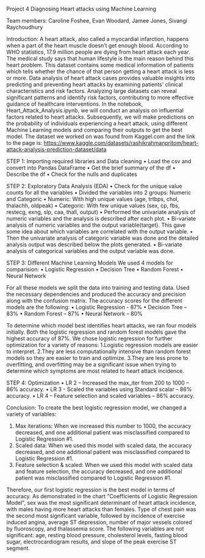 Project 4
Diagnosing Heart attacks using Machine Learning

Team members: Caroline Foshee, Evan Woodard, Jamee Jones, Sivangi Raychoudhury

Introduction:
A heart attack, also called a myocardial infarction, happens when a part of the heart muscle doesn’t get enough blood. According to WHO statistics, 17.9 million people are dying from heart attack each year. The medical study says that human lifestyle is the main reason behind this heart problem. 
This dataset contains some medical information of patients which tells whether the chance of that person getting a heart attack is less or more. Data analysis of heart attack cases provides valuable insights into predicting and preventing heart attacks by examining patients' clinical characteristics and risk factors. Analyzing large datasets can reveal significant patterns and identify risk factors, contributing to more effective guidance of healthcare interventions.
In the notebook, Heart_Attack_Analysis.ipynb, we will conduct an analysis on influential factors related to heart attacks. Subsequently, we will make predictions on the probability of individuals experiencing a heart attack, using different Machine Learning models and comparing their outputs to get the best model. 
The dataset we worked on was found from Kaggel.com and the link to the page is: https://www.kaggle.com/datasets/rashikrahmanpritom/heart-attack-analysis-prediction-dataset/data

STEP 1: Importing required libraries and Data cleaning
•	Load the csv and convert into Pandas DataFrame
•	Get the brief summary of the df
•	Describe the df
•	Check for the nulls and duplicates

STEP 2: Exploratory Data Analysis (EDA)
•	Check for the unique value counts for all the variables 
•	Divided the variables into 2 groups: Numeric and Categoric
•	Numeric: With high unique values (age, trtbps, chol, thalachh, oldpeak)
•	Categoric: With few unique values (sex, cp, fbs, restecg, exng, slp, caa, thall, output)
•	Performed the univariate analysis of numeric variables and the analysis is described after each plot. 
•	Bi-variate analysis of numeric variables and the output variable(target). This gave some idea about which variables are correlated with the output variable. 
•	Then the univariate analysis of categoric variable was done and the detailed analysis output was described below the plots generated. 
•	Bi-variate analysis of categorical variables and the output variable was done. 

STEP 3: Different Machine Learning Models
We used 4 models for comparision: 
•	Logistic Regression
•	Decision Tree
•	Random Forest
•	Neural Network

For all these models we split the data into training and testing data. Used the necessary dependencies and produced the accuracy and precision along with the confusion matrix. The accuracy scores for the different models are the following:
•	Logistic Regression - 87%
•	Decision Tree – 83%
•	Random Forest – 87%
•	Neural Network – 80%

To determine which model best identifies heart attacks, we ran four models initially. Both the logistic regression and random forest models gave the highest accuracy of 87%. We chose logistic regression for further optimization for a variety of reasons:
1.Logistic regression models are easier to interpret.
2.They are less computationally intensive than random forest models so they are easier to train and optimize.
3.They are less prone to overfitting, and overfitting may be a significant issue when trying to determine which symptoms are most related to heart attack incidence.

STEP 4: Optimization
•	LR 2 – Increased the max_iter from 200 to 1000 – 86% accuracy.
•	LR 3 - Scaled the variables using Standard scalar – 86% accuracy.
•	LR 4 – Feature selection and scaled variables – 86% accuracy. 

Conclusion:
To create the best logistic regression model, we changed a variety of variables:
1. Max iterations: When we increased this number to 1000, the accuracy decreased, and one additional patient was misclassified compared to Logistic Regression #1.
2. Scaled data: When we used this model with scaled data, the accuracy decreased, and one additional patient was misclassified compared to Logistic Regression #1.
3. Feature selection & scaled: When we used this model with scaled data and feature selection, the accuracy decreased, and one additional patient was misclassified compared to Logistic Regression #1.

Therefore, our first logistic regression is the best model in terms of accuracy. As demonstrated in the chart "Coefficients of Logistic Regression Model", sex was the most significant determinant of heart attack incidence, with males having more heart attacks than females. Type of chest pain was the second most significant variable, followed by incidence of exercise induced angina, average ST depression, number of major vessels colored by fluoroscopy, and thalassemia score. The following variables are not significant: age, resting blood pressure, cholesterol levels, fasting blood sugar, electrocardiogram results, and slope of the peak exercise ST segment.

